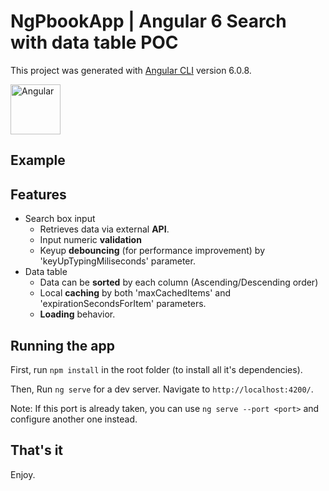 # NgPbookApp | Angular 6 Search with data table POC

This project was generated with [Angular CLI](https://github.com/angular/angular-cli) version 6.0.8.

<img src="https://image.ibb.co/mUrjy9/thumb_bigger_formation_angular_2.png" alt="Angular" width="80" height="80"/>

## Example

 
## Features

- Search box input 
  - Retrieves data via external **API**.
  - Input numeric **validation**
  - Keyup **debouncing** (for performance improvement) by 'keyUpTypingMiliseconds' parameter.
- Data table
  - Data can be **sorted** by each column (Ascending/Descending order)
  - Local **caching** by both 'maxCachedItems' and 'expirationSecondsForItem' parameters.
  - **Loading** behavior.

## Running the app

First, run `npm install` in the root folder (to install all it's dependencies).

Then, Run `ng serve` for a dev server. Navigate to `http://localhost:4200/`. 

Note: If this port is already taken, you can use `ng serve --port <port>` and configure another one instead.

## That's it

Enjoy.

